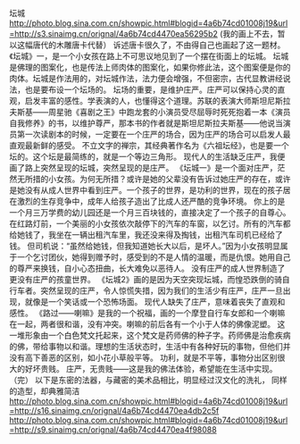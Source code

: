 坛城
http://photo.blog.sina.com.cn/showpic.html#blogid=4a6b74cd01008j19&url=http://s3.sinaimg.cn/orignal/4a6b74cd4470ea56295b2
(我的画上不去，暂以这幅唐代的木雕唐卡代替）
 诉述唐卡很久了，不由得自己也画起了这一题材。《坛城》一，是一个小女孩在路上不可思议地见到了一个摆在街面上的坛城。
 坛城是佛理的图案化，也是传法上师肉体的图案化，如果你修此法，这个图案便是你的肉体。坛城是作法用的，对坛城作法，法力便会增强，不但密宗，古代显教讲经说法，也是要布设一个坛场的。
 坛场的重要，是维护庄严。庄严可以保持心灵的直观，启发丰富的感性。学表演的人，也懂得这个道理。苏联的表演大师斯坦尼斯拉夫斯基——周星驰《喜剧之王》中跑龙套的小演员受尽屈辱时死死抱着一本《演员自我修养》的书，以维护尊严，那本书的作者就是斯坦尼斯拉夫斯基——他说当演员第一次读剧本的时候，一定要在一个庄严的场合，因为庄严的场合可以启发人最直观最新鲜的感受。
 不立文字的禅宗，其经典著作名为《六祖坛经》，也是要一个坛的。这个坛是最简练的，就是一个等边三角形。
 现代人的生活缺乏庄严，我便画了路上突然呈现的坛城，突然呈现的是庄严。
 《坛城一》是一个面对庄严，茫然无所措的小女孩。为何无所措？或许是她的父辈没有告诉过她庄严的存在，或许是她没有从成人世界中看到庄严。一个孩子的世界，是功利的世界，现在的孩子居在激烈的生存竞争中，成年人给孩子造出了比成人还严酷的竞争环境。
 你上的是一个月三万学费的幼儿园还是一个月三百块钱的，直接决定了一个孩子的自尊心。在红路灯前，一个美丽的小女孩依次敲停下的汽车的车窗，以乞讨。所有的汽车都给她钱了，我坐在一辆出租汽车里，我还没来得及掏钱，出租汽车司机已经给了钱。
 但司机说：“虽然给她钱，但我知道她长大以后，是坏人。”因为小女孩明显属于一个乞讨团伙，她得到赠予时，感受到的不是人情的温暖，而是仇恨。她用自己的尊严来换钱，自小心态扭曲，长大难免以恶待人。
没有庄严的成人世界制造了更没有庄严的孩童世界。
 《坛城2》画的是因为天空突现坛城，而惶恐跌倒的骑自行车者。突然呈现的庄严，令人惊慌失措，因为我们的生活少有庄严，庄严一旦出现，就像是一个笑话或一个恐怖场面。
现代人缺失了庄严，意味着丧失了直观和感性。
 《路过——喇嘛》是我的一个祝福，画的一个摩登自行车女郎和一个喇嘛在一起，两者很和谐，没有冲突。喇嘛的前后各有一个小于人体的佛像泥塑。
 这一堆形象由一个白色梵文托起来，这个梵文是药师佛的种子字。药师佛是治愈疾病的佛，带给事物以和谐。理想的生活状态时，生活中有各种好玩的事物，但他们并没有高下善恶的区别，如小花小草般平等。
功利，就是不平等，事物分出区别很大的好坏贵贱。
庄严，无贵贱——这是我的佛法体验，希望能在生活中实现。
（完）
以下是东密的法器，与藏密的美术品相比，明显经过汉文化的洗礼，
同样的造型，却典雅简洁
http://photo.blog.sina.com.cn/showpic.html#blogid=4a6b74cd01008j19&url=http://s16.sinaimg.cn/orignal/4a6b74cd4470ea4db2c5f
http://photo.blog.sina.com.cn/showpic.html#blogid=4a6b74cd01008j19&url=http://s9.sinaimg.cn/orignal/4a6b74cd4470ea4f98088
